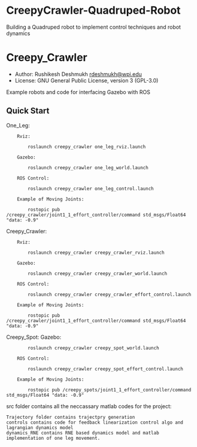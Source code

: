 # CreepyCrawler-Quadruped-Robot
Building a Quadruped robot to implement control techniques and robot dynamics 
# Creepy_Crawler

* Author: Rushikesh Deshmukh  <rdeshmukh@wpi.edu>
* License: GNU General Public License, version 3 (GPL-3.0)

Example robots and code for interfacing Gazebo with ROS

## Quick Start
One_Leg:

        Rviz:

            roslaunch creepy_crawler one_leg_rviz.launch

        Gazebo:

            roslaunch creepy_crawler one_leg_world.launch

        ROS Control:

            roslaunch creepy_crawler one_leg_control.launch

        Example of Moving Joints:

            rostopic pub /creepy_crawler/joint1_1_effort_controller/command std_msgs/Float64 "data: -0.9"

Creepy_Crawler:

        Rviz:

            roslaunch creepy_crawler creepy_crawler_rviz.launch

        Gazebo:

            roslaunch creepy_crawler creepy_crawler_world.launch

        ROS Control:

            roslaunch creepy_crawler creepy_crawler_effort_control.launch

        Example of Moving Joints:

            rostopic pub /creepy_crawler/joint1_1_effort_controller/command std_msgs/Float64 "data: -0.9"


Creepy_Spot:
        Gazebo:

            roslaunch creepy_crawler creepy_spot_world.launch

        ROS Control:

            roslaunch creepy_crawler creepy_spot_effort_control.launch

        Example of Moving Joints:

            rostopic pub /creepy_spots/joint1_1_effort_controller/command std_msgs/Float64 "data: -0.9"
            
            
src folder contains all the neccassary matlab codes for the project:

	Trajectory folder contains trajectpry generation
	controls contains code for feedback linearization control algo and lagrangian dynamics model
	dynamics_RNE contains RNE based dynamics model and matlab implementation of one leg movement.
	

